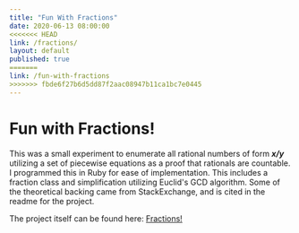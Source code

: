 ```yaml
---
title: "Fun With Fractions"
date: 2020-06-13 08:00:00
<<<<<<< HEAD
link: /fractions/
layout: default
published: true
=======
link: /fun-with-fractions
>>>>>>> fbde6f27b6d5dd87f2aac08947b11ca1bc7e0445
---
```


# Fun with Fractions!
This was a small experiment to enumerate all rational numbers of form ***x/y***
utilizing a set of piecewise equations as a proof that rationals are countable. 
I programmed this in Ruby for ease of implementation. This includes a fraction class 
and simplification utilizing Euclid's GCD algorithm. Some of the theoretical backing 
came from StackExchange, and is cited in the readme for the project.  

The project itself can be found here:
[Fractions!](https://github.com/jrichards15/ruby-fractions)
